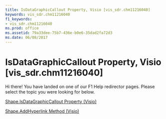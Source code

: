```yaml
---
title: IsDataGraphicCallout Property, Visio [vis_sdr.chm11216040]
keywords: vis_sdr.chm11216040
f1_keywords:
- vis_sdr.chm11216040
ms.prod: office
ms.assetid: 79a33dee-75b7-436e-b0e6-35dad2fa72d3
ms.date: 06/08/2017
---
```



# IsDataGraphicCallout Property, Visio [vis_sdr.chm11216040]

Hi there! You have landed on one of our F1 Help redirector pages. Please select the topic you were looking for below.

[Shape.IsDataGraphicCallout Property (Visio)](http://msdn.microsoft.com/library/dedf6880-e597-8582-12e5-18bfe6286e66%28Office.15%29.aspx)

[Shape.AddHyperlink Method (Visio)](http://msdn.microsoft.com/library/fbf77a65-88a1-e710-60a2-efde9e7df968%28Office.15%29.aspx)


